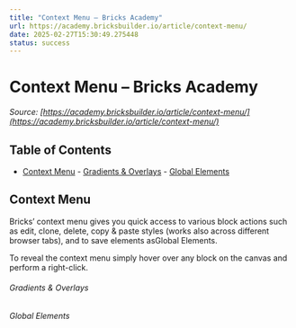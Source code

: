 ```yaml
---
title: "Context Menu – Bricks Academy"
url: https://academy.bricksbuilder.io/article/context-menu/
date: 2025-02-27T15:30:49.275448
status: success
---
```


# Context Menu – Bricks Academy

*Source: [https://academy.bricksbuilder.io/article/context-menu/](https://academy.bricksbuilder.io/article/context-menu/)*

## Table of Contents

- [Context Menu](#context-menu)
        - [Gradients & Overlays](#gradients--overlays)
        - [Global Elements](#global-elements)

## Context Menu

Bricks’ context menu gives you quick access to various block actions such as edit, clone, delete, copy & paste styles (works also across different browser tabs), and to save elements asGlobal Elements.

To reveal the context menu simply hover over any block on the canvas and perform a right-click.

###### Gradients & Overlays

###### Global Elements

